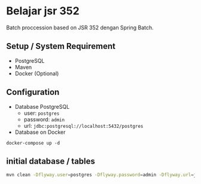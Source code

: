 # Belajar jsr 352 

Batch proccession based on JSR 352 dengan Spring Batch.

## Setup / System Requirement

- PostgreSQL
- Maven
- Docker (Optional)

## Configuration

- Database PostgreSQL
    - user: `postgres`
    - password: `admin`
    - url: `jdbc:postgresql://localhost:5432/postgres`
- Database on Docker

```docker
docker-compose up -d
```

## initial database / tables

```bash
mvn clean -Dflyway.user=postgres -Dflyway.password=admin -Dflyway.url=jdbc:postgresql://localhost:5432/postgres flyway:clean flyway:migrate
```